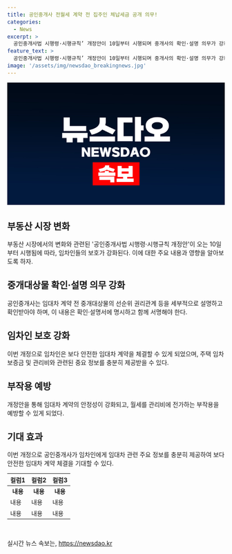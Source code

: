 ```yaml
---
title: 공인중개사 전월세 계약 전 집주인 체납세금 공개 의무!
categories:
  - News
excerpt: >
  공인중개사법 시행령·시행규칙’ 개정안이 10일부터 시행되며 중개사의 확인·설명 의무가 강화된다. 임차인은 중개대상물에 대한 자세한 정보를 확인하고, 관리비 등을 명확히 설명 받을 수 있으며, 공인중개사와 동시에 서명해야 한다. 이로 인해 임차인의 보호가 강화되며, 전세사기 피해 예방과 안전한 임대차 계약이 가능해진다. 또한 공인중개사는 임차인에게 소액 임차인 범위, 임대보증금 보험 가입 의무, 관리비 등을 상세히 설명해야 하며, 중개보조원의 신분 고지도 의무화된다. 국토부는 이를 통해 임대차의 안정성이 강화되고, 부작용 예방에 기여할 것으로 기대하고 있다.
feature_text: >
  공인중개사법 시행령·시행규칙’ 개정안이 10일부터 시행되며 중개사의 확인·설명 의무가 강화된다. 임차인은 중개대상물에 대한 자세한 정보를 확인하고, 관리비 등을 명확히 설명 받을 수 있으며, 공인중개사와 동시에 서명해야 한다. 이로 인해 임차인의 보호가 강화되며, 전세사기 피해 예방과 안전한 임대차 계약이 가능해진다. 또한 공인중개사는 임차인에게 소액 임차인 범위, 임대보증금 보험 가입 의무, 관리비 등을 상세히 설명해야 하며, 중개보조원의 신분 고지도 의무화된다. 국토부는 이를 통해 임대차의 안정성이 강화되고, 부작용 예방에 기여할 것으로 기대하고 있다.
image: '/assets/img/newsdao_breakingnews.jpg'
---
```


<p><img src="/assets/img/newsdao_breakingnews.jpg" alt="flaretime 속보" /></p>

<h2 data-ke-size="size26">부동산 시장 변화</h2>

<p data-ke-size="size16">부동산 시장에서의 변화와 관련된 '공인중개사법 시행령·시행규칙 개정안'이 오는 10일부터 시행됨에 따라, 임차인들의 보호가 강화된다. 이에 대한 주요 내용과 영향을 알아보도록 하자.</p>

<h2 data-ke-size="size26">중개대상물 확인·설명 의무 강화</h2>

<p data-ke-size="size16">공인중개사는 임대차 계약 전 중개대상물의 선순위 권리관계 등을 세부적으로 설명하고 확인받아야 하며, 이 내용은 확인·설명서에 명시하고 함께 서명해야 한다.</p>

<h2 data-ke-size="size26">임차인 보호 강화</h2>

<p data-ke-size="size16">이번 개정으로 임차인은 보다 안전한 임대차 계약을 체결할 수 있게 되었으며, 주택 임차 보증금 및 관리비와 관련된 중요 정보를 충분히 제공받을 수 있다.</p>

<h2 data-ke-size="size26">부작용 예방</h2>

<p data-ke-size="size16">개정안을 통해 임대차 계약의 안정성이 강화되고, 월세를 관리비에 전가하는 부작용을 예방할 수 있게 되었다.</p>

<h2 data-ke-size="size26">기대 효과</h2>

<p data-ke-size="size16">이번 개정으로 공인중개사가 임차인에게 임대차 관련 주요 정보를 충분히 제공하여 보다 안전한 임대차 계약 체결을 기대할 수 있다.</p>

<table>
    <thead>
        <tr><th>컬럼1</th><th>컬럼2</th><th>컬럼3</th></tr>
    </thead>
    <tbody>
        <tr><td style="text-align: center; height: 17px;"><b>내용</b></td><td style="text-align: center; height: 17px;"><b>내용</b></td><td style="text-align: center; height: 17px;"><b>내용</b></td></tr>
        <tr><td>내용</td><td>내용</td><td>내용</td></tr>
        <tr><td>내용</td><td>내용</td><td>내용</td></tr>
    </tbody>
</table>

<p data-ke-size="size16">&nbsp;</p>
실시간 뉴스 속보는, <a href="https://newsdao.kr" rel="dofollow">https://newsdao.kr</a>


